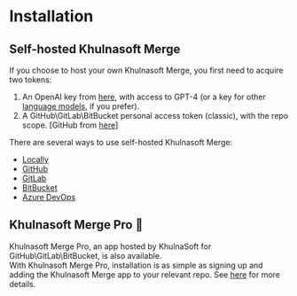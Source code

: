 # Installation

## Self-hosted Khulnasoft Merge
If you choose to host your own Khulnasoft Merge, you first need to acquire two tokens:

1. An OpenAI key from [here](https://platform.openai.com/api-keys), with access to GPT-4 (or a key for other [language models](https://khulnasoft-merge-docs.khulnasoft.com/usage-guide/changing_a_model/), if you prefer).
2. A GitHub\GitLab\BitBucket personal access token (classic), with the repo scope. [GitHub from [here](https://github.com/settings/tokens)]

There are several ways to use self-hosted Khulnasoft Merge:

- [Locally](./locally.md)
- [GitHub](./github.md)
- [GitLab](./gitlab.md)
- [BitBucket](./bitbucket.md)
- [Azure DevOps](./azure.md)

## Khulnasoft Merge Pro 💎
Khulnasoft Merge Pro, an app hosted by KhulnaSoft for GitHub\GitLab\BitBucket, is also available. 
<br>
With Khulnasoft Merge Pro, installation is as simple as signing up and adding the Khulnasoft Merge app to your relevant repo. 
See [here](https://khulnasoft-merge-docs.khulnasoft.com/installation/pr_insight_pro/) for more details.
